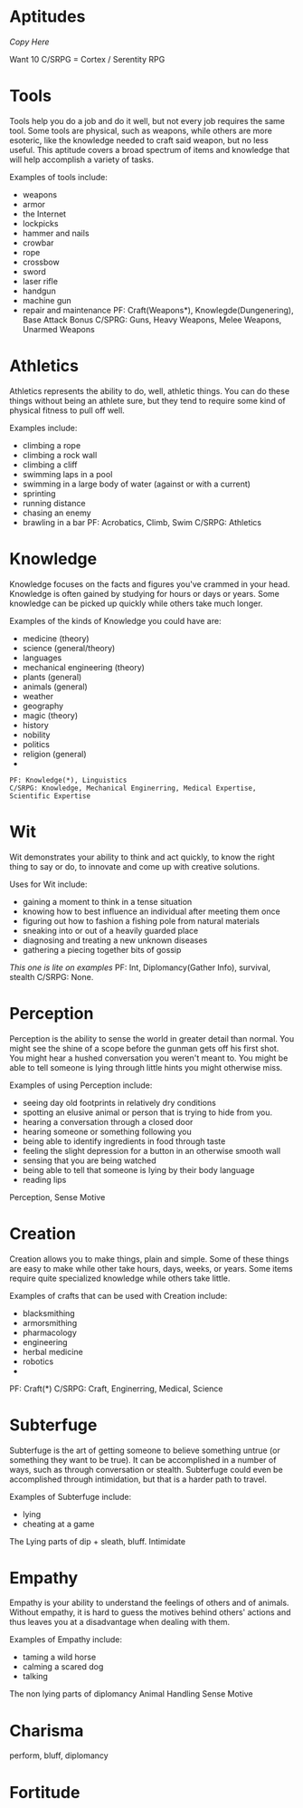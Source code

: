 # Aptitudes
*Copy Here*

Want 10
C/SRPG = Cortex / Serentity RPG
# Tools
Tools help you do a job and do it well, but not every job requires the same tool. Some tools are physical, such as weapons, while others are more esoteric, like the knowledge needed to craft said weapon, but no less useful. This aptitude covers a broad spectrum of items and knowledge that will help accomplish a variety of tasks.

Examples of tools include:
* weapons
* armor
* the Internet
* lockpicks
* hammer and nails
* crowbar
* rope
* crossbow
* sword
* laser rifle
* handgun
* machine gun
* repair and maintenance
	PF: Craft(Weapons*), Knowlegde(Dungenering), Base Attack Bonus
	C/SPRG: Guns, Heavy Weapons, Melee Weapons, Unarmed Weapons

# Athletics
Athletics represents the ability to do, well, athletic things. You can do these things without being an athlete sure, but they tend to require some kind of physical fitness to pull off well.

Examples include:
* climbing a rope
* climbing a rock wall
* climbing a cliff
* swimming laps in a pool
* swimming in a large body of water (against or with a current)
* sprinting
* running distance
* chasing an enemy
* brawling in a bar
	PF: Acrobatics, Climb, Swim
	C/SRPG: Athletics

# Knowledge
Knowledge focuses on the facts and figures you've crammed in your head. Knowledge is often gained by studying for hours or days or years. Some knowledge can be picked up quickly while others take much longer.

Examples of the kinds of Knowledge you could have are:
* medicine (theory)
* science (general/theory)
* languages
* mechanical engineering (theory)
* plants (general)
* animals (general)
* weather
* geography
* magic (theory)
* history
* nobility
* politics
* religion (general)
* 


	PF: Knowledge(*), Linguistics
	C/SRPG: Knowledge, Mechanical Enginerring, Medical Expertise, Scientific Expertise
	
# Wit
Wit demonstrates your ability to think and act quickly, to know the right thing to say or do, to innovate and come up with creative solutions. 

Uses for Wit include:
* gaining a moment to think in a tense situation
* knowing how to best influence an individual after meeting them once
* figuring out how to fashion a fishing pole from natural materials
* sneaking into or out of a heavily guarded place
* diagnosing and treating a new unknown diseases
* gathering a piecing together bits of gossip

*This one is lite on examples*
	PF: Int, Diplomancy(Gather Info), survival, stealth
	C/SRPG: None.

# Perception
Perception is the ability to sense the world in greater detail than normal. You might see the shine of a scope before the gunman gets off his first shot. You might hear a hushed conversation you weren't meant to. You might be able to tell someone is lying through little hints you might otherwise miss.

Examples of using Perception include:
* seeing day old footprints in relatively dry conditions
* spotting an elusive animal or person that is trying to hide from you.
* hearing a conversation through a closed door
* hearing someone or something following you
* being able to identify ingredients in food through taste
* feeling the slight depression for a button in an otherwise smooth wall
* sensing that you are being watched
* being able to tell that someone is lying by their body language
* reading lips

Perception, Sense Motive

# Creation
Creation allows you to make things, plain and simple. Some of these things are easy to make while other take hours, days, weeks, or years. Some items require quite specialized knowledge while others take little.

Examples of crafts that can be used with Creation include:

* blacksmithing
* armorsmithing
* pharmacology
* engineering 
* herbal medicine
* robotics
* 
PF: Craft(*)
	C/SRPG: Craft, Enginerring, Medical, Science

# Subterfuge
Subterfuge is the art of getting someone to believe something untrue (or something they want to be true). It can be accomplished in a number of ways, such as through conversation or stealth. Subterfuge could even be accomplished through intimidation, but that is a harder path to travel.

Examples of Subterfuge include:
* lying
* cheating at a game

The Lying parts of dip + sleath, bluff. Intimidate

# Empathy
Empathy is your ability to understand the feelings of others and of animals. Without empathy, it is hard to guess the motives behind others' actions and thus leaves you at a disadvantage when dealing with them.

Examples of Empathy include:
* taming a wild horse
* calming a scared dog
* talking 

The non lying parts of diplomancy
Animal Handling
Sense Motive

# Charisma

perform, bluff, diplomancy

# Fortitude

<!--stackedit_data:
eyJkaXNjdXNzaW9ucyI6eyJqUXFPS0JOZmZKdkpWS1ZkIjp7In
RleHQiOiJ3ZWFwb25jcmFmdCIsInN0YXJ0Ijo0MzQsImVuZCI6
NDM5fSwiVnV2bzdNOUJneGF5N3RqMiI6eyJ0ZXh0IjoiRXhhbX
BsZXMgaW5jbHVkZToiLCJzdGFydCI6OTI1LCJlbmQiOjk0Mn0s
IjBuMVJNVkJSNERTb2M0bEMiOnsidGV4dCI6ImluY2x1ZGUiLC
JzdGFydCI6MTk5OSwiZW5kIjoyMDA2fX0sImNvbW1lbnRzIjp7
IjZpTTdRSERCak1sMG04bVAiOnsiZGlzY3Vzc2lvbklkIjoial
FxT0tCTmZmSnZKVktWZCIsInN1YiI6ImdoOjE2MDI2MTEiLCJ0
ZXh0IjoiVGhpcyBpcyBzdXBwb3NlZCB0byBiZSBtb3JlIG9mIH
RoZSB1c2FnZSBvZiB0b29scywgbm90IHRoZSBjcmVhdGlvbiBv
ZiB0aGVtLiBUaGF0IHdvdWxkIGJlIGNyZWF0aW9uLiIsImNyZW
F0ZWQiOjE1NzM3NTY0NTAwNjl9LCJ3SFlIa2k4MEdQbWRLVnJH
Ijp7ImRpc2N1c3Npb25JZCI6ImpRcU9LQk5mZkp2SlZLVmQiLC
JzdWIiOiJnaDoxNjAyNjExIiwidGV4dCI6Ikl0IGRlZiB3b3Vs
ZCBiZSBob3cgdG8gdGFrZSBjYXJlIG9mIHRoZSB0b29sIHRob3
VnaCIsImNyZWF0ZWQiOjE1NzM3NTY0Njg2MjZ9LCJ5Z1pXNncx
NzRTd2hMQzB4Ijp7ImRpc2N1c3Npb25JZCI6IlZ1dm83TTlCZ3
hheTd0ajIiLCJzdWIiOiJnaDoxNjAyNjExIiwidGV4dCI6Ik1h
a2Ugc3VyZSB0byBpbmNsdWRlIGJyYXdsaW5nIGhlcmUuIiwiY3
JlYXRlZCI6MTU3Mzc1NjUxOTAwN30sIkxzWVk4ZlJWSTlQVkxJ
S08iOnsiZGlzY3Vzc2lvbklkIjoiMG4xUk1WQlI0RFNvYzRsQy
IsInN1YiI6ImdoOjE2MDI2MTEiLCJ0ZXh0IjoiQWRkIFxuRGlh
Z25vc2luZy90cmVhdGluZyBuZXcgdW5rbm93biBkaXNlYXNlcy
4iLCJjcmVhdGVkIjoxNTczNzgzMzA2ODIyfX0sImhpc3Rvcnki
OlsyMDEzNzAyNjAsMjA0NTUyNTQ1OCwtMTc3MjU1NDU3LC0zMD
UzODYxNjIsMTY2ODUzMTE2NCwtMTc0ODEzOTA2NiwtMjEwNjc5
NTM1LDExNTM1Nzk5NzUsMTc3NzY1MjM0NSwtNjIxOTE4NzY3LC
05NDE2MDQ2MTcsLTk0MTYwNDYxNywyMDY3MDMzODYwLC0xMjI0
NzEyMzE1LDE4MjMwNTA3NTAsMzIxNDQ4NjEyLDIwMzk5NjIyOD
ksLTk3NjAwMjQxNSwtMTMyNTgwNjI1MiwtOTUyNDk1MDU0XX0=

-->